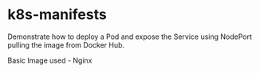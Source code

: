 # k8s-manifests
Demonstrate how to deploy a Pod and expose the Service using NodePort pulling the image from Docker Hub.

Basic Image used - Nginx 

